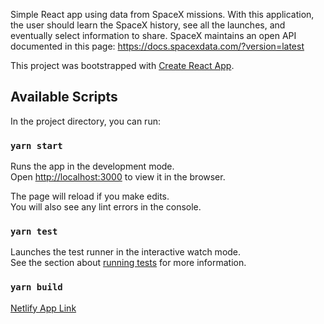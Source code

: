 Simple React app using data from SpaceX missions. With this application, the user should learn the SpaceX history, see all the launches, and eventually select information to share.
SpaceX maintains an open API documented in this page: https://docs.spacexdata.com/?version=latest


This project was bootstrapped with [Create React App](https://github.com/facebook/create-react-app).

## Available Scripts

In the project directory, you can run:

### `yarn start`

Runs the app in the development mode.<br />
Open [http://localhost:3000](http://localhost:3000) to view it in the browser.

The page will reload if you make edits.<br />
You will also see any lint errors in the console.

### `yarn test`

Launches the test runner in the interactive watch mode.<br />
See the section about [running tests](https://facebook.github.io/create-react-app/docs/running-tests) for more information.

### `yarn build`


[Netlify App Link](https://spacex-01.netlify.app/History)
